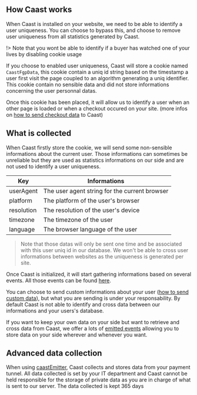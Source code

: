 ## How Caast works

When Caast is installed on your website, we need to be able to identify a user uniqueness. You can choose to bypass this, and choose to remove user uniqueness from all statistics generated by Caast.

!> Note that you wont be able to identify if a buyer has watched one of your lives by disabling cookie usage

If you choose to enabled user uniqueness, Caast will store a cookie named `CaastFgpData`, this cookie contain a uniq id string based on the timestamp a user first visit the page coupled to an algorithm generating a uniq identifier. This cookie contain no sensible data and did not store informations concerning the user personnal datas.

Once this cookie has been placed, it will allow us to identify a user when an other page is loaded or when a checkout occured on your site. (more infos on [how to send checkout data](emitter/README.md) to Caast)

## What is collected

When Caast firstly store the cookie, we will send some non-sensible informations about the current user. Those informations can sometimes be unreliable but they are used as statistics informations on our side and are not used to identify a user uniqueness.

| Key        | Informations                                  |
| ---------- | --------------------------------------------- |
| userAgent  | The user agent string for the current browser |
| platform   | The platform of the user's browser            |
| resolution | The resolution of the user's device           |
| timezone   | The timezone of the user                      |
| language   | The browser language of the user              |

> Note that those datas will only be sent one time and be associated with this user uniq id in our database. We won't be able to cross user informations between websites as the uniqueness is generated per site.

Once Caast is initialized, it will start gathering informations based on several events. All those events can be found [here](library/events.md).

You can choose to send custom informations about your user ([how to send custom data](library/methods.md?id=setUser)), but what you are sending is under your responsability. By default Caast is not able to identify and cross data between our informations and your users's database.

If you want to keep your own data on your side but want to retrieve and cross data from Caast, we offer a lots of [emitted events](library/events.md) allowing you to store data on your side wherever and whenever you want.

## Advanced data collection

When using [caastEmitter](emitter/README.md), Caast collects and stores data from your payment tunnel. All data collected is set by your IT department and Caast cannot be held responsible for the storage of private data as you are in charge of what is sent to our server. The data collected is kept 365 days
